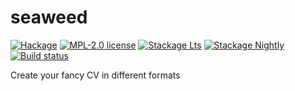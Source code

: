 # seaweed

[![Hackage](https://img.shields.io/hackage/v/seaweed.svg)](https://hackage.haskell.org/package/seaweed)
[![MPL-2.0 license](https://img.shields.io/badge/license-MPL--2.0-blue.svg)](LICENSE)
[![Stackage Lts](http://stackage.org/package/seaweed/badge/lts)](http://stackage.org/lts/package/seaweed)
[![Stackage Nightly](http://stackage.org/package/seaweed/badge/nightly)](http://stackage.org/nightly/package/seaweed)
[![Build status](https://secure.travis-ci.org/kowainik/seaweed.svg)](https://travis-ci.org/kowainik/seaweed)

Create your fancy CV in different formats